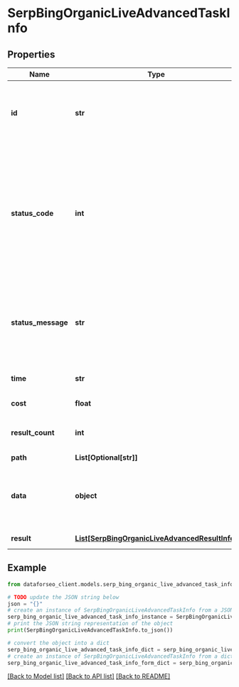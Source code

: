 # SerpBingOrganicLiveAdvancedTaskInfo


## Properties

Name | Type | Description | Notes
------------ | ------------- | ------------- | -------------
**id** | **str** | task identifier unique task identifier in our system in the UUID format | [optional] 
**status_code** | **int** | status code of the task generated by DataForSEO, can be within the following range: 10000-60000 you can find the full list of the response codes here | [optional] 
**status_message** | **str** | informational message of the task you can find the full list of general informational messages here | [optional] 
**time** | **str** | execution time, seconds | [optional] 
**cost** | **float** | total tasks cost, USD | [optional] 
**result_count** | **int** | number of elements in the result array | [optional] 
**path** | **List[Optional[str]]** | URL path | [optional] 
**data** | **object** | contains the same parameters that you specified in the POST request | [optional] 
**result** | [**List[SerpBingOrganicLiveAdvancedResultInfo]**](SerpBingOrganicLiveAdvancedResultInfo.md) | array of results | [optional] 

## Example

```python
from dataforseo_client.models.serp_bing_organic_live_advanced_task_info import SerpBingOrganicLiveAdvancedTaskInfo

# TODO update the JSON string below
json = "{}"
# create an instance of SerpBingOrganicLiveAdvancedTaskInfo from a JSON string
serp_bing_organic_live_advanced_task_info_instance = SerpBingOrganicLiveAdvancedTaskInfo.from_json(json)
# print the JSON string representation of the object
print(SerpBingOrganicLiveAdvancedTaskInfo.to_json())

# convert the object into a dict
serp_bing_organic_live_advanced_task_info_dict = serp_bing_organic_live_advanced_task_info_instance.to_dict()
# create an instance of SerpBingOrganicLiveAdvancedTaskInfo from a dict
serp_bing_organic_live_advanced_task_info_form_dict = serp_bing_organic_live_advanced_task_info.from_dict(serp_bing_organic_live_advanced_task_info_dict)
```
[[Back to Model list]](../README.md#documentation-for-models) [[Back to API list]](../README.md#documentation-for-api-endpoints) [[Back to README]](../README.md)


